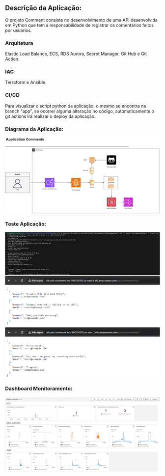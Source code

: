 
## Descrição da Aplicação:
O projeto Comment consiste no desenvolvimento de uma API desenvolvida em Python que tem a responsabilidade de registrar os comentários feitos por usuários. 

### Arquitetura
Elastic Load Balance, ECS, RDS Aurora, Secret Manager, Git Hub e Git Action.

### IAC
Terraform e Ansible.
### CI/CD
Para visualizar o script python da aplicação, o mesmo se encontra na branch "app", se ocorrer alguma alteração no código, automaticamente o git actions irá realizar o deploy da aplicação.

### Diagrama da Aplicação:
  <img src="/img/comments.jpg">

### Teste Aplicação:
  <img src="/img/Screenshot_4.png">
  <img src="/img/Screenshot_3.png">
  <img src="/img/Screenshot_2.png">

### Dashboard Monitoramento:
  <img src="/img/Screenshot_5.png">
